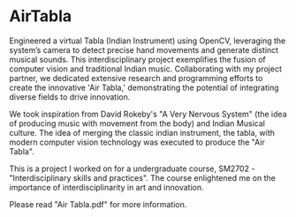 # AirTabla

Engineered a virtual Tabla (Indian Instrument) using OpenCV, leveraging the system’s camera to detect precise hand movements and generate distinct musical sounds. This interdisciplinary project exemplifies the fusion of computer vision and traditional Indian music. Collaborating with my project partner, we dedicated extensive research and programming efforts to create the innovative 'Air Tabla,' demonstrating the potential of integrating diverse fields to drive innovation.

We took inspiration from David Rokeby's "A Very Nervous System" (the idea of producing music with movement from the body) and Indian Musical culture. The idea of merging the classic indian instrument, the tabla, with modern computer vision technology was executed to produce the "Air Tabla".

This is a project I worked on for a undergraduate course, SM2702 - "Interdisciplinary skills and practices". The course enlightened me on the importance of interdisciplinarity in art and innovation.

Please read "Air Tabla.pdf" for more information.
